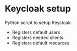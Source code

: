# Keycloak setup

Python script to setup Keycloak.

- Registers default users
- Registers needed clients
- Registers default resources

